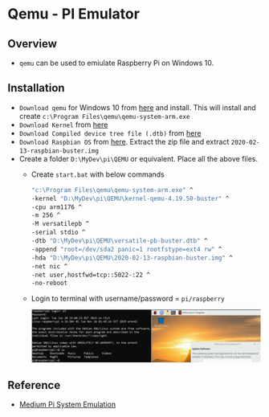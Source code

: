 # Qemu - PI Emulator

## Overview
- `qemu` can be used to emiulate Raspberry Pi on Windows 10.

## Installation
- `Download qemu` for Windows 10 from [here](https://qemu.weilnetz.de/w64/2023/qemu-w64-setup-20230531.exe) and install. This will install and create `c:\Program Files\qemu\qemu-system-arm.exe`
- `Download Kernel` from [here](https://github.com/dhruvvyas90/qemu-rpi-kernel/blob/master/kernel-qemu-4.19.50-buster)
- `Download Compiled device tree file (.dtb)` from [here](https://github.com/dhruvvyas90/qemu-rpi-kernel/blob/master/versatile-pb-buster.dtb)
- `Download Raspbian OS` from [here](http://downloads.raspberrypi.org/raspbian/images/raspbian-2020-02-14/2020-02-13-raspbian-buster.zip). Extract the zip file and extract `2020-02-13-raspbian-buster.img`
- Create a folder `D:\MyDev\pi\QEMU` or equivalent. Place all the above files.
  - Create `start.bat` with below commands
    ```bat
    "c:\Program Files\qemu\qemu-system-arm.exe" ^
    -kernel "D:\MyDev\pi\QEMU\kernel-qemu-4.19.50-buster" ^
    -cpu arm1176 ^
    -m 256 ^
    -M versatilepb ^
    -serial stdio ^
    -dtb "D:\MyDev\pi\QEMU\versatile-pb-buster.dtb" ^
    -append "root=/dev/sda2 panic=1 rootfstype=ext4 rw" ^
    -hda "D:\MyDev\pi\QEMU\2020-02-13-raspbian-buster.img" ^
    -net nic ^
    -net user,hostfwd=tcp::5022-:22 ^
    -no-reboot 
    ```
   - Login to terminal with username/password = `pi/raspberry`   
   
     ![](../01-images/Emulator.png)

## Reference
- [Medium Pi System Emulation](https://raduzaharia.medium.com/system-emulation-using-qemu-raspberry-pi-4-and-efi-87652ff203b7)